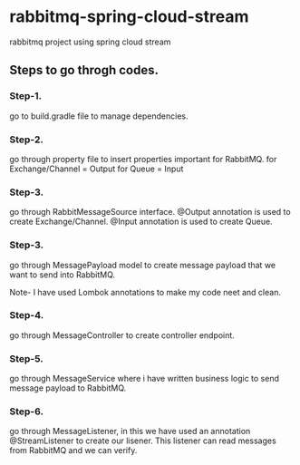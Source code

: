 # rabbitmq-spring-cloud-stream
rabbitmq project using spring cloud stream

## Steps to go throgh codes.

### Step-1.
go to build.gradle file to manage dependencies.

### Step-2.
go through property file to insert properties important for RabbitMQ.
for Exchange/Channel = Output
for Queue = Input

### Step-3.
go through RabbitMessageSource interface.
@Output annotation is used to create Exchange/Channel.
@Input annotation is used to create Queue.

### Step-3.
go through MessagePayload model to create message payload that we want to send into RabbitMQ.

Note- I have used Lombok annotations to make my code neet and clean.

### Step-4.
go through MessageController to create controller endpoint.

### Step-5.
go through MessageService where i have written business logic to send message payload to RabbitMQ.


### Step-6.
go through MessageListener, in this we have used an annotation @StreamListener to create our lisener.
This listener can read messages from RabbitMQ and we can verify.


